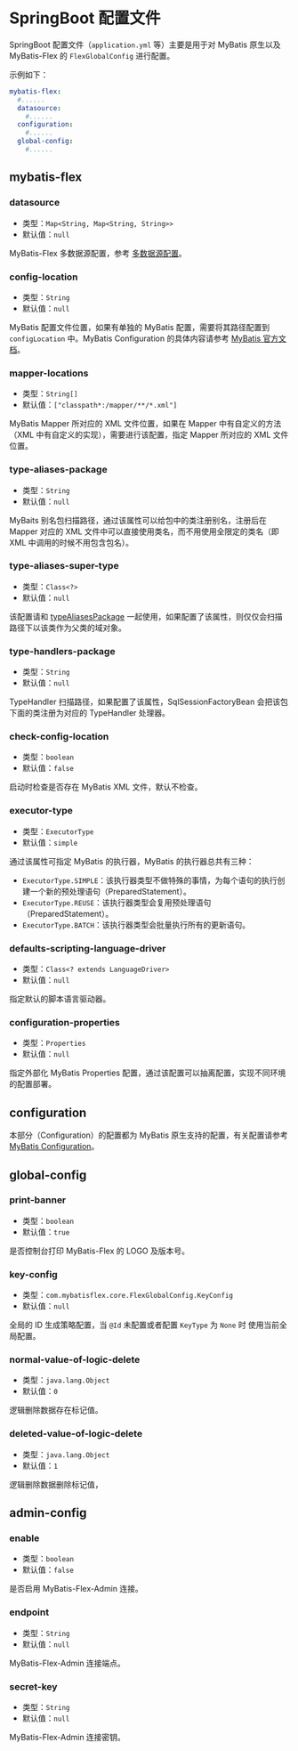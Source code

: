 # SpringBoot 配置文件

SpringBoot 配置文件（`application.yml` 等）主要是用于对 MyBatis 原生以及 MyBatis-Flex 的 `FlexGlobalConfig` 进行配置。

示例如下：

```yaml
mybatis-flex:
  #......
  datasource:
    #......
  configuration:
    #......
  global-config:
    #......
```

## mybatis-flex

### datasource

- 类型：`Map<String, Map<String, String>>`
- 默认值：`null`

MyBatis-Flex 多数据源配置，参考 [多数据源配置](../core/multi-datasource.md#更多的-spring-yaml-配置支持)。

### config-location

- 类型：`String`
- 默认值：`null`

MyBatis 配置文件位置，如果有单独的 MyBatis 配置，需要将其路径配置到 `configLocation` 中。MyBatis Configuration
的具体内容请参考 [MyBatis 官方文档](https://www.mybatis.org/mybatis-3/zh/configuration.html)。

### mapper-locations

- 类型：`String[]`
- 默认值：`["classpath*:/mapper/**/*.xml"]`

MyBatis Mapper 所对应的 XML 文件位置，如果在 Mapper 中有自定义的方法（XML 中有自定义的实现），需要进行该配置，指定 Mapper
所对应的 XML 文件位置。

### type-aliases-package

- 类型：`String`
- 默认值：`null`

MyBaits 别名包扫描路径，通过该属性可以给包中的类注册别名，注册后在 Mapper 对应的 XML 文件中可以直接使用类名，而不用使用全限定的类名（即
XML 中调用的时候不用包含包名）。

### type-aliases-super-type

- 类型：`Class<?>`
- 默认值：`null`

该配置请和 [typeAliasesPackage](#typealiasespackage) 一起使用，如果配置了该属性，则仅仅会扫描路径下以该类作为父类的域对象。

### type-handlers-package

- 类型：`String`
- 默认值：`null`

TypeHandler 扫描路径，如果配置了该属性，SqlSessionFactoryBean 会把该包下面的类注册为对应的 TypeHandler 处理器。

### check-config-location

- 类型：`boolean`
- 默认值：`false`

启动时检查是否存在 MyBatis XML 文件，默认不检查。

### executor-type

- 类型：`ExecutorType`
- 默认值：`simple`

通过该属性可指定 MyBatis 的执行器，MyBatis 的执行器总共有三种：

- `ExecutorType.SIMPLE`：该执行器类型不做特殊的事情，为每个语句的执行创建一个新的预处理语句（PreparedStatement）。
- `ExecutorType.REUSE`：该执行器类型会复用预处理语句（PreparedStatement）。
- `ExecutorType.BATCH`：该执行器类型会批量执行所有的更新语句。

### defaults-scripting-language-driver

- 类型：`Class<? extends LanguageDriver>`
- 默认值：`null`

指定默认的脚本语言驱动器。

### configuration-properties

- 类型：`Properties`
- 默认值：`null`

指定外部化 MyBatis Properties 配置，通过该配置可以抽离配置，实现不同环境的配置部署。

## configuration

本部分（Configuration）的配置都为 MyBatis
原生支持的配置，有关配置请参考 [MyBatis Configuration](https://mybatis.org/mybatis-3/zh/configuration.html#%E8%AE%BE%E7%BD%AE%EF%BC%88settings%EF%BC%89)。

## global-config

### print-banner

- 类型：`boolean`
- 默认值：`true`

是否控制台打印 MyBatis-Flex 的 LOGO 及版本号。

### key-config

- 类型：`com.mybatisflex.core.FlexGlobalConfig.KeyConfig`
- 默认值：`null`

全局的 ID 生成策略配置，当 `@Id` 未配置或者配置 `KeyType` 为 `None` 时 使用当前全局配置。

### normal-value-of-logic-delete

- 类型：`java.lang.Object`
- 默认值：`0`

逻辑删除数据存在标记值。

### deleted-value-of-logic-delete

- 类型：`java.lang.Object`
- 默认值：`1`

逻辑删除数据删除标记值，

## admin-config

### enable

- 类型：`boolean`
- 默认值：`false`

是否启用 MyBatis-Flex-Admin 连接。

### endpoint

- 类型：`String`
- 默认值：`null`

MyBatis-Flex-Admin 连接端点。

### secret-key

- 类型：`String`
- 默认值：`null`

MyBatis-Flex-Admin 连接密钥。